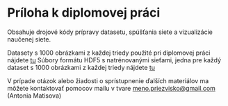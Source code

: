 # Príloha k diplomovej práci

Obsahuje drojové kódy prípravy datasetu, spúšťania siete a vizualizácie naučenej
siete.

Datasety s 1000 obrázkami z každej triedy použité pri diplomovej práci nájdete [tu](https://drive.google.com/drive/folders/1IwNJFLRb5i-x6_6Z1p-m1evYVENZlck7?usp=sharing)
Súbory formátu HDF5 s natrénovanými sieťami, jedna pre každý dataset s 1000 obrázkami z každej triedy nájdete [tu](https://drive.google.com/drive/folders/12GUhc9PzXmoMz0UGvTuCmhK4lmFWnrjA?usp=sharing)

V prípade otázok alebo žiadosti o sprístupnenie ďalších materiálov ma môžete kontaktovať pomocov mailu v tvare meno.priezvisko@gmail.com (Antonia Matisova)

